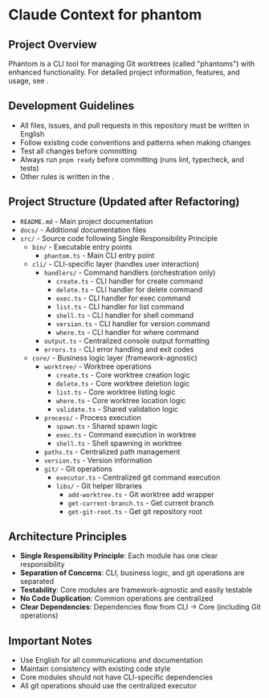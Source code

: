 # Claude Context for phantom

## Project Overview
Phantom is a CLI tool for managing Git worktrees (called "phantoms") with enhanced functionality. For detailed project information, features, and usage, see [](./README.md).

## Development Guidelines
- All files, issues, and pull requests in this repository must be written in English
- Follow existing code conventions and patterns when making changes
- Test all changes before committing
- Always run `pnpm ready` before committing (runs lint, typecheck, and tests)
- Other rules is written in the [](./README.md).

## Project Structure (Updated after Refactoring)
- `README.md` - Main project documentation
- `docs/` - Additional documentation files
- `src/` - Source code following Single Responsibility Principle
  - `bin/` - Executable entry points
    - `phantom.ts` - Main CLI entry point
  - `cli/` - CLI-specific layer (handles user interaction)
    - `handlers/` - Command handlers (orchestration only)
      - `create.ts` - CLI handler for create command
      - `delete.ts` - CLI handler for delete command
      - `exec.ts` - CLI handler for exec command
      - `list.ts` - CLI handler for list command
      - `shell.ts` - CLI handler for shell command
      - `version.ts` - CLI handler for version command
      - `where.ts` - CLI handler for where command
    - `output.ts` - Centralized console output formatting
    - `errors.ts` - CLI error handling and exit codes
  - `core/` - Business logic layer (framework-agnostic)
    - `worktree/` - Worktree operations
      - `create.ts` - Core worktree creation logic
      - `delete.ts` - Core worktree deletion logic
      - `list.ts` - Core worktree listing logic
      - `where.ts` - Core worktree location logic
      - `validate.ts` - Shared validation logic
    - `process/` - Process execution
      - `spawn.ts` - Shared spawn logic
      - `exec.ts` - Command execution in worktree
      - `shell.ts` - Shell spawning in worktree
    - `paths.ts` - Centralized path management
    - `version.ts` - Version information
    - `git/` - Git operations
      - `executor.ts` - Centralized git command execution
      - `libs/` - Git helper libraries
        - `add-worktree.ts` - Git worktree add wrapper
        - `get-current-branch.ts` - Get current branch
        - `get-git-root.ts` - Get git repository root

## Architecture Principles
- **Single Responsibility Principle**: Each module has one clear responsibility
- **Separation of Concerns**: CLI, business logic, and git operations are separated
- **Testability**: Core modules are framework-agnostic and easily testable
- **No Code Duplication**: Common operations are centralized
- **Clear Dependencies**: Dependencies flow from CLI → Core (including Git operations)

## Important Notes
- Use English for all communications and documentation
- Maintain consistency with existing code style
- Core modules should not have CLI-specific dependencies
- All git operations should use the centralized executor